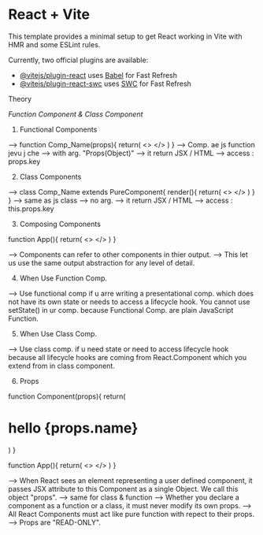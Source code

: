 # React + Vite

This template provides a minimal setup to get React working in Vite with HMR and some ESLint rules.

Currently, two official plugins are available:

- [@vitejs/plugin-react](https://github.com/vitejs/vite-plugin-react/blob/main/packages/plugin-react/README.md) uses [Babel](https://babeljs.io/) for Fast Refresh
- [@vitejs/plugin-react-swc](https://github.com/vitejs/vite-plugin-react-swc) uses [SWC](https://swc.rs/) for Fast Refresh


Theory

_Function Component & Class Component_


1. Functional Components

--> function Comp_Name(props){
        return(
            <>
            </>
        )
    }
--> Comp. ae js function jevu j che
--> with arg. "Props(Object)"
--> it return JSX / HTML 
--> access : props.key


2. Class Components

--> class Comp_Name extends PureComponent{
        render(){
            return(
                <>
                </>
            )
        }
    }
--> same as js class
--> no arg.
--> it return JSX / HTML
--> access : this.props.key


3. Composing Components

function App(){
    return(
        <>
        <Component/>
        <Component/>
        <Component/>
        <Component/>
        </>
    )
}

--> Components can refer to other components in thier output.
--> This let us use the same output abstraction for any level of detail.


4. When Use Function Comp.

--> Use functional comp if u arre writing a presentational comp. which does not have its own state or needs to access a lifecycle hook. You cannot use setState() in ur comp. because Functional Comp. are plain JavaScript Function.


5. When Use Class Comp.

--> Use class comp. if u need state or need to access lifecycle hook because all lifecycle hooks are coming from React.Component which you extend from in class component.


6. Props

function Component(props){
    return(
        <h1> hello {props.name} </h1>
    )
}

function App(){
    return(
        <>
        <Component name="Yash"/>
        </>
    )
}

--> When React sees an element representing a user defined component, it passes JSX attribute to this Component as a single Object. We call this object "props".
--> same for class & function
--> Whether you declare a component as a function or a class, it must never modify its own props.
--> All React Components must act like pure function with repect to their props.
--> Props are "READ-ONLY".